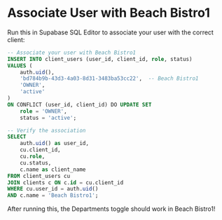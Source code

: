 # Associate User with Beach Bistro1

Run this in Supabase SQL Editor to associate your user with the correct client:

```sql
-- Associate your user with Beach Bistro1
INSERT INTO client_users (user_id, client_id, role, status)
VALUES (
    auth.uid(), 
    'bd784b9b-43d3-4a03-8d31-3483ba53cc22',  -- Beach Bistro1
    'OWNER', 
    'active'
)
ON CONFLICT (user_id, client_id) DO UPDATE SET 
    role = 'OWNER',
    status = 'active';

-- Verify the association
SELECT 
    auth.uid() as user_id,
    cu.client_id, 
    cu.role,
    cu.status,
    c.name as client_name
FROM client_users cu
JOIN clients c ON c.id = cu.client_id
WHERE cu.user_id = auth.uid()
AND c.name = 'Beach Bistro1';
```

After running this, the Departments toggle should work in Beach Bistro1!